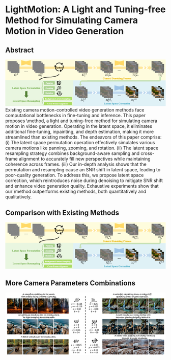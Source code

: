 # LightMotion: A Light and Tuning-free Method for Simulating Camera Motion in Video Generation

## Abstract
![Overall Framework](assets/overall_pipeline.png)
Existing camera motion-controlled video generation methods face computational bottlenecks in fine-tuning and inference. This paper proposes \method, a light and tuning-free method for simulating camera motion in video generation. Operating in the latent space, it eliminates additional fine-tuning, inpainting, and depth estimation, making it more streamlined than existing methods. The endeavors of this paper comprise: (i) The latent space permutation operation effectively simulates various camera motions like panning, zooming, and rotation. (ii) The latent space resampling strategy combines background-aware sampling and cross-frame alignment to accurately fill new perspectives while maintaining coherence across frames. (iii) Our in-depth analysis shows that the permutation and resampling cause an SNR shift in latent space, leading to poor-quality generation. To address this, we propose latent space correction, which reintroduces noise during denoising to mitigate SNR shift and enhance video generation quality. Exhaustive experiments show that our \method outperforms existing methods, both quantitatively and qualitatively.

## Comparison with Existing Methods
![Overall Framework](assets/overall_pipeline.png)

## More Camera Parameters Combinations
![Overall Framework](assets/combination.png)